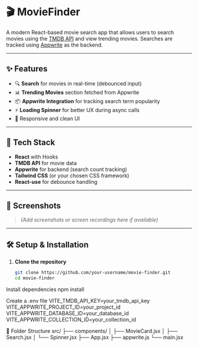 # 🎬 MovieFinder

A modern React-based movie search app that allows users to search movies using the [TMDB API](https://www.themoviedb.org/) and view trending movies. Searches are tracked using [Appwrite](https://appwrite.io) as the backend.

---

## ✨ Features

- 🔍 **Search** for movies in real-time (debounced input)
- 📊 **Trending Movies** section fetched from Appwrite
- 📦 **Appwrite Integration** for tracking search term popularity
- ⚡ **Loading Spinner** for better UX during async calls
- 📱 Responsive and clean UI

---

## 🚀 Tech Stack

- **React** with Hooks
- **TMDB API** for movie data
- **Appwrite** for backend (search count tracking)
- **Tailwind CSS** (or your chosen CSS framework)
- **React-use** for debounce handling

---

## 📸 Screenshots

> *(Add screenshots or screen recordings here if available)*

---

## 🛠️ Setup & Installation

1. **Clone the repository**
   ```bash
   git clone https://github.com/your-username/movie-finder.git
   cd movie-finder
Install dependencies
npm install

Create a .env file
VITE_TMDB_API_KEY=your_tmdb_api_key
VITE_APPWRITE_PROJECT_ID=your_project_id
VITE_APPWRITE_DATABASE_ID=your_database_id
VITE_APPWRITE_COLLECTION_ID=your_collection_id

🧠 Folder Structure
src/
├── components/
│   ├── MovieCard.jsx
│   ├── Search.jsx
│   └── Spinner.jsx
├── App.jsx
├── appwrite.js
└── main.jsx

